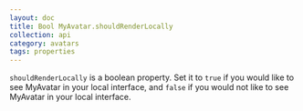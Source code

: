 ```yaml
---
layout: doc
title: Bool MyAvatar.shouldRenderLocally
collection: api
category: avatars
tags: properties
---
```


`shouldRenderLocally` is a boolean property. Set it to `true` if you would like to see MyAvatar in your local interface, and `false` if you would not like to see MyAvatar in your local interface. 